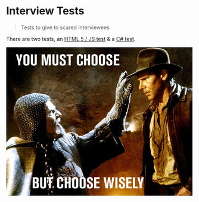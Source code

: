 # Interview Tests

> Tests to give to scared interviewees

There are two tests, an [HTML 5 / JS test](html5) & a [C# test](csharp).

![choose wisely](choose-wisely.jpg)